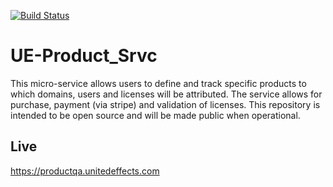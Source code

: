 [![Build Status](https://circleci.com/gh/automatelife/UE-Product_Srvc.svg?&style=shield&circle-token=f98d02672f8424ccca8f825cd413f24d83b20477 "Build Status")](https://circleci.com/gh/automatelife/UE-Product_Srvc)

# UE-Product_Srvc
This micro-service allows users to define and track specific products to which domains, users and licenses will be attributed. The service allows for purchase, payment (via stripe) and validation of licenses.  This repository is intended to be open source and will be made public when operational.

## Live

https://productqa.unitedeffects.com
